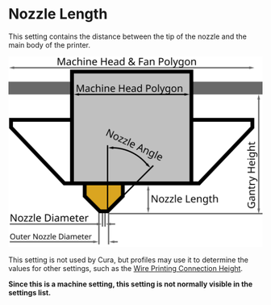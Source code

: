 Nozzle Length
====
This setting contains the distance between the tip of the nozzle and the main body of the printer.

![Dimensions of the print head](images/head_dimensions.svg)

This setting is not used by Cura, but profiles may use it to determine the values for other settings, such as the [Wire Printing Connection Height](wireframe_height.md).

**Since this is a machine setting, this setting is not normally visible in the settings list.**